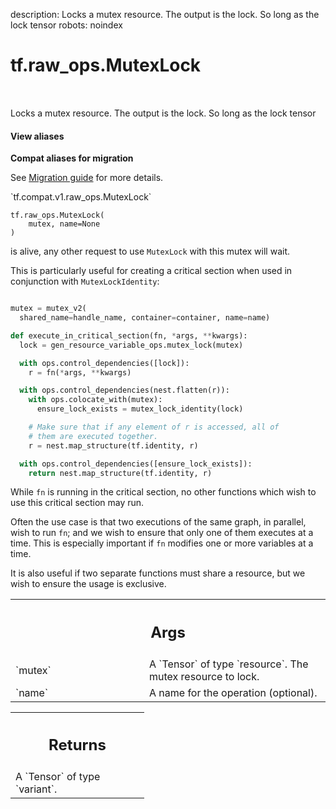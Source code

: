 description: Locks a mutex resource.  The output is the lock.  So long as the lock tensor
robots: noindex

# tf.raw_ops.MutexLock

<!-- Insert buttons and diff -->

<table class="tfo-notebook-buttons tfo-api nocontent" align="left">

</table>



Locks a mutex resource.  The output is the lock.  So long as the lock tensor

<section class="expandable">
  <h4 class="showalways">View aliases</h4>
  <p>
<b>Compat aliases for migration</b>
<p>See
<a href="https://www.tensorflow.org/guide/migrate">Migration guide</a> for
more details.</p>
<p>`tf.compat.v1.raw_ops.MutexLock`</p>
</p>
</section>

<pre class="devsite-click-to-copy prettyprint lang-py tfo-signature-link">
<code>tf.raw_ops.MutexLock(
    mutex, name=None
)
</code></pre>



<!-- Placeholder for "Used in" -->

is alive, any other request to use `MutexLock` with this mutex will wait.

This is particularly useful for creating a critical section when used in
conjunction with `MutexLockIdentity`:

```python

mutex = mutex_v2(
  shared_name=handle_name, container=container, name=name)

def execute_in_critical_section(fn, *args, **kwargs):
  lock = gen_resource_variable_ops.mutex_lock(mutex)

  with ops.control_dependencies([lock]):
    r = fn(*args, **kwargs)

  with ops.control_dependencies(nest.flatten(r)):
    with ops.colocate_with(mutex):
      ensure_lock_exists = mutex_lock_identity(lock)

    # Make sure that if any element of r is accessed, all of
    # them are executed together.
    r = nest.map_structure(tf.identity, r)

  with ops.control_dependencies([ensure_lock_exists]):
    return nest.map_structure(tf.identity, r)
```

While `fn` is running in the critical section, no other functions which wish to
use this critical section may run.

Often the use case is that two executions of the same graph, in parallel,
wish to run `fn`; and we wish to ensure that only one of them executes
at a time.  This is especially important if `fn` modifies one or more
variables at a time.

It is also useful if two separate functions must share a resource, but we
wish to ensure the usage is exclusive.

<!-- Tabular view -->
 <table class="responsive fixed orange">
<colgroup><col width="214px"><col></colgroup>
<tr><th colspan="2"><h2 class="add-link">Args</h2></th></tr>

<tr>
<td>
`mutex`
</td>
<td>
A `Tensor` of type `resource`. The mutex resource to lock.
</td>
</tr><tr>
<td>
`name`
</td>
<td>
A name for the operation (optional).
</td>
</tr>
</table>



<!-- Tabular view -->
 <table class="responsive fixed orange">
<colgroup><col width="214px"><col></colgroup>
<tr><th colspan="2"><h2 class="add-link">Returns</h2></th></tr>
<tr class="alt">
<td colspan="2">
A `Tensor` of type `variant`.
</td>
</tr>

</table>

